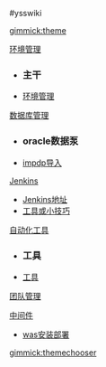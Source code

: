 #ysswiki

<!--
  -- Default theme
  -- (Read: http://wyp110lq.github.io/mdwiki/)
  -- [gimmick:theme](flatly) 
-->

[gimmick:theme](flatly)

[环境管理]()

  * ### 主干
  * [环境管理](yss/7environment/markdown/environment.md) 

[数据库管理]()

  * ### oracle数据泵
  * [impdp导入](yss/6oracle/markdown/impdp.md) 

[Jenkins]()

  * [Jenkins地址](yss/5jenkins/markdown/jenkins.md) 
  * [工具或小技巧](yss/1tools/tools.md)

[自动化工具]()

  * ### 工具
  * [工具](yss/1tools/tools.md) 

[团队管理]()


[中间件]()
  
  * [was安装部署](yss/4was/markdown/was.md)

[gimmick:themechooser](选择皮肤)

<!-- [在线编辑](http://prose.io/#liminany/m) -->

<!--
[gimmick:Disqus](limin-mblogs)
-->
